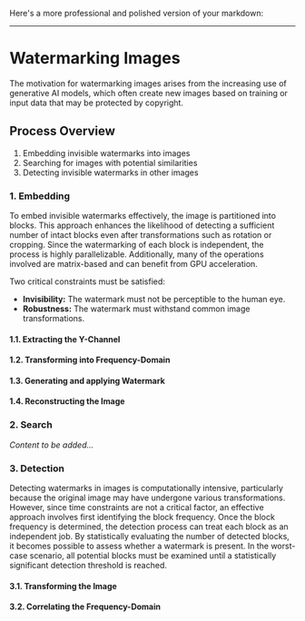 Here's a more professional and polished version of your markdown:

---

# Watermarking Images

The motivation for watermarking images arises from the increasing use of generative AI models, which often create new images based on training or input data that may be protected by copyright.

## Process Overview
1. Embedding invisible watermarks into images
2. Searching for images with potential similarities
3. Detecting invisible watermarks in other images

### 1. Embedding
To embed invisible watermarks effectively, the image is partitioned into blocks. This approach enhances the likelihood of detecting a sufficient number of intact blocks even after transformations such as rotation or cropping. Since the watermarking of each block is independent, the process is highly parallelizable. Additionally, many of the operations involved are matrix-based and can benefit from GPU acceleration.

Two critical constraints must be satisfied:
- **Invisibility:** The watermark must not be perceptible to the human eye.
- **Robustness:** The watermark must withstand common image transformations.

#### 1.1. Extracting the Y-Channel
#### 1.2. Transforming into Frequency-Domain
#### 1.3. Generating and applying Watermark
#### 1.4. Reconstructing the Image

### 2. Search
*Content to be added...*

### 3. Detection
Detecting watermarks in images is computationally intensive, particularly because the original image may have undergone various transformations. However, since time constraints are not a critical factor, an effective approach involves first identifying the block frequency. Once the block frequency is determined, the detection process can treat each block as an independent job. By statistically evaluating the number of detected blocks, it becomes possible to assess whether a watermark is present. In the worst-case scenario, all potential blocks must be examined until a statistically significant detection threshold is reached.

#### 3.1. Transforming the Image
#### 3.2. Correlating the Frequency-Domain